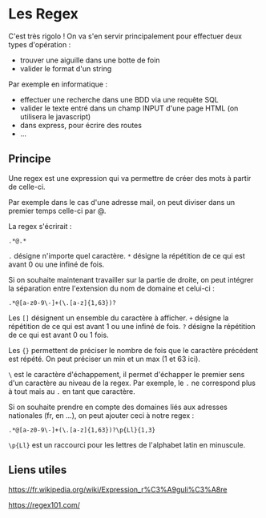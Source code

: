 # Les Regex

C'est très rigolo !
On va s'en servir principalement pour effectuer deux types d'opération :

- trouver une aiguille dans une botte de foin
- valider le format d'un string

Par exemple en informatique :

- effectuer une recherche dans une BDD via une requête SQL
- valider le texte entré dans un champ INPUT d'une page HTML (on utilisera le javascript)
- dans express, pour écrire des routes
- ...

## Principe

Une regex est une expression qui va permettre de créer des mots à partir de celle-ci.

Par exemple dans le cas d'une adresse mail, on peut diviser dans un premier temps celle-ci par @.

La regex s'écrirait :

```
.*@.*
```

`.` désigne n'importe quel caractère.
`*` désigne la répétition de ce qui est avant 0 ou une infiné de fois.

Si on souhaite maintenant travailler sur la partie de droite, on peut intégrer la séparation entre l'extension du nom de domaine et celui-ci :

```
.*@[a-z0-9\-]+(\.[a-z]{1,63})?
```

Les `[]` désignent un ensemble du caractère à afficher.
`+` désigne la répétition de ce qui est avant 1 ou une infiné de fois.
`?` désigne la répétition de ce qui est avant 0 ou 1 fois.

Les `{}` permettent de préciser le nombre de fois que le caractère précédent est répété. On peut préciser un min et un max (1 et 63 ici).

`\` est le caractère d'échappement, il permet d'échapper le premier sens d'un caractère au niveau de la regex. Par exemple, le `.` ne correspond plus à tout mais au `.` en tant que caractère.

Si on souhaite prendre en compte des domaines liés aux adresses nationales (fr, en ...), on peut ajouter ceci à notre regex :

```
.*@[a-z0-9\-]+(\.[a-z]{1,63})?\p{Ll}{1,3}
```

`\p{Ll}` est un raccourci pour les lettres de l'alphabet latin en minuscule.

## Liens utiles

https://fr.wikipedia.org/wiki/Expression_r%C3%A9guli%C3%A8re

https://regex101.com/